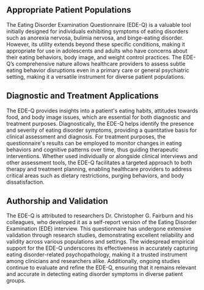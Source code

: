 ## Appropriate Patient Populations

The Eating Disorder Examination Questionnaire (EDE-Q) is a valuable tool initially designed for individuals exhibiting symptoms of eating disorders such as anorexia nervosa, bulimia nervosa, and binge-eating disorder. However, its utility extends beyond these specific conditions, making it appropriate for use in adolescents and adults who have concerns about their eating behaviors, body image, and weight control practices. The EDE-Q’s comprehensive nature allows healthcare providers to assess subtle eating behavior disruptions even in a primary care or general psychiatric setting, making it a versatile instrument for diverse patient populations.

## Diagnostic and Treatment Applications

The EDE-Q provides insights into a patient's eating habits, attitudes towards food, and body image issues, which are essential for both diagnostic and treatment purposes. Diagnostically, the EDE-Q helps identify the presence and severity of eating disorder symptoms, providing a quantitative basis for clinical assessment and diagnosis. For treatment purposes, the questionnaire's results can be employed to monitor changes in eating behaviors and cognitive patterns over time, thus guiding therapeutic interventions. Whether used individually or alongside clinical interviews and other assessment tools, the EDE-Q facilitates a targeted approach to both therapy and treatment planning, enabling healthcare providers to address critical areas such as dietary restrictions, purging behaviors, and body dissatisfaction.

## Authorship and Validation

The EDE-Q is attributed to researchers Dr. Christopher G. Fairburn and his colleagues, who developed it as a self-report version of the Eating Disorder Examination (EDE) interview. This questionnaire has undergone extensive validation through research studies, demonstrating excellent reliability and validity across various populations and settings. The widespread empirical support for the EDE-Q underscores its effectiveness in accurately capturing eating disorder-related psychopathology, making it a trusted instrument among clinicians and researchers alike. Additionally, ongoing studies continue to evaluate and refine the EDE-Q, ensuring that it remains relevant and accurate in detecting eating disorder symptoms in diverse patient groups.